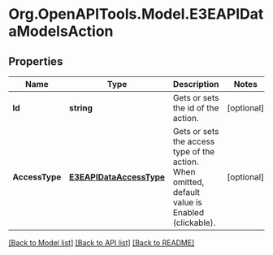 
# Org.OpenAPITools.Model.E3EAPIDataModelsAction

## Properties

Name | Type | Description | Notes
------------ | ------------- | ------------- | -------------
**Id** | **string** | Gets or sets the id of the action. | [optional] 
**AccessType** | [**E3EAPIDataAccessType**](E3EAPIDataAccessType.md) | Gets or sets the access type of the action. When omitted, default value is Enabled (clickable). | [optional] 

[[Back to Model list]](../README.md#documentation-for-models)
[[Back to API list]](../README.md#documentation-for-api-endpoints)
[[Back to README]](../README.md)

